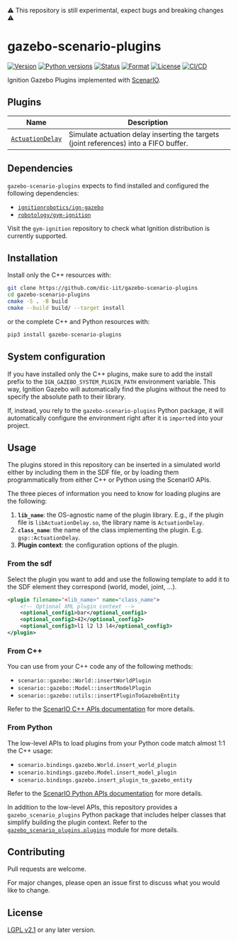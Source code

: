 
:warning: This repository is still experimental, expect bugs and breaking changes :warning:

# gazebo-scenario-plugins

[![Version](https://img.shields.io/pypi/v/gazebo-scenario-plugins.svg)](https://pypi.org/project/gazebo-scenario-plugins/)
[![Python versions](https://img.shields.io/pypi/pyversions/gazebo-scenario-plugins.svg)](https://pypi.org/project/gazebo-scenario-plugins/)
[![Status](https://img.shields.io/pypi/status/gazebo-scenario-plugins.svg)](https://pypi.org/project/gazebo-scenario-plugins/)
[![Format](https://img.shields.io/pypi/format/gazebo-scenario-plugins.svg)](https://pypi.org/project/gazebo-scenario-plugins/)
[![License](https://img.shields.io/pypi/l/gazebo-scenario-plugins.svg)](https://pypi.org/project/gazebo-scenario-plugins/)
[![CI/CD](https://github.com/dic-iit/gazebo-scenario-plugins/actions/workflows/ci_cd.yml/badge.svg)](https://github.com/dic-iit/gazebo-scenario-plugins/actions/workflows/ci_cd.yml)

Ignition Gazebo Plugins implemented with [ScenarIO](https://robotology.github.io/gym-ignition/master/motivations/why_gym_ignition.html).

## Plugins

| Name                                        | Description                                                  |
| ------------------------------------------- | ------------------------------------------------------------ |
| [`ActuationDelay`](plugins/actuation_delay) | Simulate actuation delay inserting the targets (joint references) into a FIFO buffer. |

## Dependencies

`gazebo-scenario-plugins` expects to find installed and configured the following dependencies:

- [`ignitionrobotics/ign-gazebo`](https://github.com/ignitionrobotics/ign-gazebo)
- [`robotology/gym-ignition`](https://github.com/robotology/gym-ignition)

Visit the `gym-ignition` repository to check what Ignition distribution is currently supported.

## Installation

Install only the C++ resources with:

```bash
git clone https://github.com/dic-iit/gazebo-scenario-plugins
cd gazebo-scenario-plugins
cmake -S . -B build
cmake --build build/ --target install
```

or the complete C++ and Python resources with:

```bash
pip3 install gazebo-scenario-plugins
```

## System configuration

If you have installed only the C++ plugins, make sure to add the install prefix to the `IGN_GAZEBO_SYSTEM_PLUGIN_PATH` environment variable. This way, Ignition Gazebo will automatically find the plugins without the need to specify the absolute path to their library.

If, instead, you rely to the `gazebo-scenario-plugins` Python package, it will automatically configure the environment right after it is `import`ed into your project.

## Usage

The plugins stored in this repository can be inserted in a simulated world either by including them in the SDF file, or by loading them programmatically from either C++ or Python using the ScenarIO APIs.

The three pieces of information you need to know for loading plugins are the following:

1. **`lib_name`**: the OS-agnostic name of the plugin library. E.g., if the plugin file is `libActuationDelay.so`, the library name is `ActuationDelay`.
1. **`class_name`**: the name of the class implementing the plugin. E.g. `gsp::ActuationDelay`.
1. **Plugin context**: the configuration options of the plugin.

### From the sdf

Select the plugin you want to add and use the following template to add it to the SDF element they correspond (world, model, joint, ...).


```xml
<plugin filename="<lib_name>" name="class_name">
    <!-- Optional XML plugin context -->
    <optional_config1>bar</optional_config1>
    <optional_config2>42</optional_config2>
    <optional_config3>l1 l2 l3 l4</optional_config3>
</plugin>
```

### From C++

You can use from your C++ code any of the following methods:

- `scenario::gazebo::World::insertWorldPlugin`
- `scenario::gazebo::Model::insertModelPlugin`
- `scenario::gazebo::utils::insertPluginToGazeboEntity`

Refer to the [ScenarIO  C++ APIs documentation](https://robotology.github.io/gym-ignition/master/breathe/gazebo.html) for more details.

### From Python

The low-level APIs to load plugins from your Python code match almost 1:1 the C++ usage:

- `scenario.bindings.gazebo.World.insert_world_plugin`
- `scenario.bindings.gazebo.Model.insert_model_plugin`
- `scenario.bindings.gazebo.insert_plugin_to_gazebo_entity`

Refer to the [ScenarIO Python APIs documentation](https://robotology.github.io/gym-ignition/master/apidoc/scenario/scenario.bindings.html) for more details.

In addition to the low-level APIs, this repository provides a `gazebo_scenario_plugins` Python package that includes helper classes that simplify building the plugin context. Refer to the [`gazebo_scenario_plugins.plugins`](python/gazebo_scenario_plugins/plugins) module for more details.

## Contributing

Pull requests are welcome.

For major changes, please open an issue first to discuss what you would like to change.

## License

[LGPL v2.1](https://choosealicense.com/licenses/lgpl-2.1/) or any later version.

